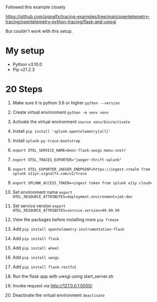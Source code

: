Followed this example closely 

https://github.com/signalfx/tracing-examples/tree/main/opentelemetry-tracing/opentelemetry-python-tracing/flask-and-uwsgi

But couldn't work with this setup.

# My setup

- Python v3.10.0
- Pip v21.2.3


# 20 Steps
1. Make sure it is python 3.6 or higher `python --version`


2. Create virtual environment `python -m venv venv`


3. Activate the virtual environment `source venv/bin/activate`


4. Install `pip install 'splunk-opentelemetry[all]'` 


5. Install `splunk-py-trace-bootstrap`


6. `export OTEL_SERVICE_NAME=benz-flask-uwsgi-manu-instr`


7. `export OTEL_TRACES_EXPORTER="jaeger-thrift-splunk"`


8. `export OTEL_EXPORTER_JAEGER_ENDPOINT=https://ingest.<realm from splunk o11y>.signalfx.com/v2/trace`


9. `export SPLUNK_ACCESS_TOKEN=<ingest token from splunk o11y cloud>`


10. Set environment name `export OTEL_RESOURCE_ATTRIBUTES=deployment.environment=jek-dev`
   

11. Set service version `export OTEL_RESOURCE_ATTRIBUTES=service.version=99.99.99`


12. View the packages before installing more `pip freeze`


13. Add `pip install opentelemetry-instrumentation-flask`


14. Add `pip install flask`


15. Add `pip install wheel`


16. Add `pip install uwsgi`


17. Add `pip install flask-restful`


18. Run the flask app with uwsgi using start_server.sh


19. Invoke request via http://127.0.0.1:5000/


20. Deactivate the virtual environment `deactivate`



